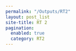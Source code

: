 ```yaml
---
permalink: "/Outputs/RT2"
layout: post_list
site-title: RT 2
pagination:
  enabled: true
  category: RT2
---
```


